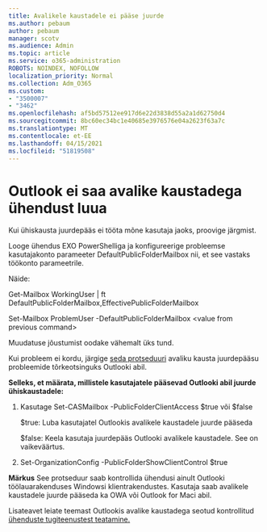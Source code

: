 ```yaml
---
title: Avalikele kaustadele ei pääse juurde
ms.author: pebaum
author: pebaum
manager: scotv
ms.audience: Admin
ms.topic: article
ms.service: o365-administration
ROBOTS: NOINDEX, NOFOLLOW
localization_priority: Normal
ms.collection: Adm_O365
ms.custom:
- "3500007"
- "3462"
ms.openlocfilehash: af5bd57512ee917d6e22d3838d55a2a1d62750d4
ms.sourcegitcommit: 8bc60ec34bc1e40685e3976576e04a2623f63a7c
ms.translationtype: MT
ms.contentlocale: et-EE
ms.lasthandoff: 04/15/2021
ms.locfileid: "51819508"
---
```

# <a name="outlook-cannot-connect-to-public-folders"></a>Outlook ei saa avalike kaustadega ühendust luua

Kui ühiskausta juurdepääs ei tööta mõne kasutaja jaoks, proovige järgmist.

Looge ühendus EXO PowerShelliga ja konfigureerige probleemse kasutajakonto parameeter DefaultPublicFolderMailbox nii, et see vastaks töökonto parameetrile.

Näide:

Get-Mailbox WorkingUser | ft DefaultPublicFolderMailbox,EffectivePublicFolderMailbox

Set-Mailbox ProblemUser -DefaultPublicFolderMailbox \<value from previous command>

Muudatuse jõustumist oodake vähemalt üks tund.

Kui probleem ei kordu, järgige [seda protseduuri](https://aka.ms/pfcte) avaliku kausta juurdepääsu probleemide tõrkeotsinguks Outlooki abil.
 
**Selleks, et määrata, millistele kasutajatele pääsevad Outlooki abil juurde ühiskaustadele:**

1.  Kasutage Set-CASMailbox <mailboxname> -PublicFolderClientAccess $true või $false  
      
    $true: Luba kasutajatel Outlookis avalikele kaustadele juurde pääseda  
      
    $false: Keela kasutaja juurdepääs Outlooki avalikele kaustadele. See on vaikeväärtus.  
        
2.  Set-OrganizationConfig -PublicFolderShowClientControl $true   
      
**Märkus** See protseduur saab kontrollida ühendusi ainult Outlooki töölauarakenduses Windowsi klientrakendustes. Kasutaja saab avalikele kaustadele juurde pääseda ka OWA või Outlook for Maci abil.
 
Lisateavet leiate teemast Outlookis avalike kaustadega seotud kontrollitud [ühenduste tugiteenustest teatamine.](https://aka.ms/controlpf)